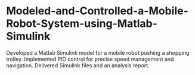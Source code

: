 # Modeled-and-Controlled-a-Mobile-Robot-System-using-Matlab-Simulink
Developed a Matlab Simulink model for a mobile robot pushing a shopping trolley. Implemented PID control for precise speed management and navigation. Delivered Simulink files and an analysis report.
